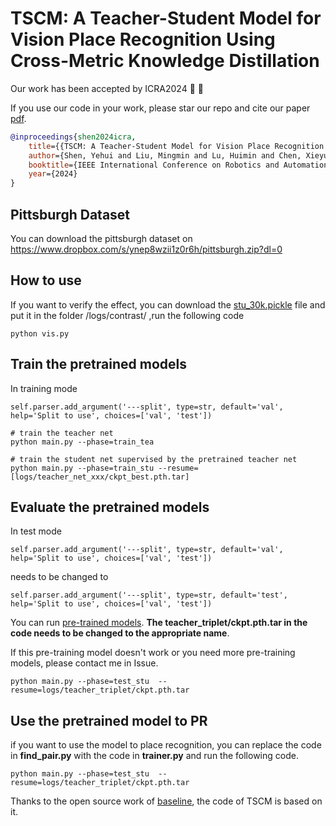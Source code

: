 # TSCM: A Teacher-Student Model for Vision Place Recognition Using Cross-Metric Knowledge Distillation
Our work has been accepted by ICRA2024  :clap: 🎉

If you use our code in your work, please star our repo and cite our paper [pdf](https://arxiv.org/pdf/2404.01587).

```bibtex
@inproceedings{shen2024icra,
	title={{TSCM: A Teacher-Student Model for Vision Place Recognition Using Cross-Metric Knowledge Distillation}},
	author={Shen, Yehui and Liu, Mingmin and Lu, Huimin and Chen, Xieyuanli},
	booktitle={IEEE International Conference on Robotics and Automation (ICRA)},
	year={2024}
}
```

## Pittsburgh Dataset
You can download the pittsburgh dataset on https://www.dropbox.com/s/ynep8wzii1z0r6h/pittsburgh.zip?dl=0
## How to use
If you want to verify the effect, you can download the [stu_30k.pickle](https://www.dropbox.com/scl/fi/2rad0vkf0fd2v9er10g2v/stu_30k.pickle?rlkey=b04iygbqlsspt1upkr9jjyjaj&dl=0) file and put it in the folder /logs/contrast/ ,run the following code
```shell
python vis.py
```

## Train the pretrained models
In training mode
```shell
self.parser.add_argument('---split', type=str, default='val', help='Split to use', choices=['val', 'test'])
```
```shell
# train the teacher net
python main.py --phase=train_tea

# train the student net supervised by the pretrained teacher net
python main.py --phase=train_stu --resume=[logs/teacher_net_xxx/ckpt_best.pth.tar]
```
## Evaluate the pretrained models
In test mode
```shell
self.parser.add_argument('---split', type=str, default='val', help='Split to use', choices=['val', 'test'])
```
 needs to be changed to 
 ```shell
self.parser.add_argument('---split', type=str, default='test', help='Split to use', choices=['val', 'test'])
```
You can run [pre-trained models](https://www.dropbox.com/scl/fo/c7why2nf82gn1ffv6dsr7/h?rlkey=7ariswrhfecaezjh0xz40599i&dl=0). **The teacher_triplet/ckpt.pth.tar in the code needs to be changed to the appropriate name**.

If this pre-training model doesn't work or you need more pre-training models, please contact me in Issue.
```shell
python main.py --phase=test_stu	 --resume=logs/teacher_triplet/ckpt.pth.tar
```
## Use the pretrained model to PR
if you want to use the model to place recognition, you can replace the code in **find_pair.py** with the code in **trainer.py** and run the following code.
```shell
python main.py --phase=test_stu	 --resume=logs/teacher_triplet/ckpt.pth.tar
```

Thanks to the open source work of [baseline](https://github.com/ramdrop/stun), the code of TSCM is based on it.

